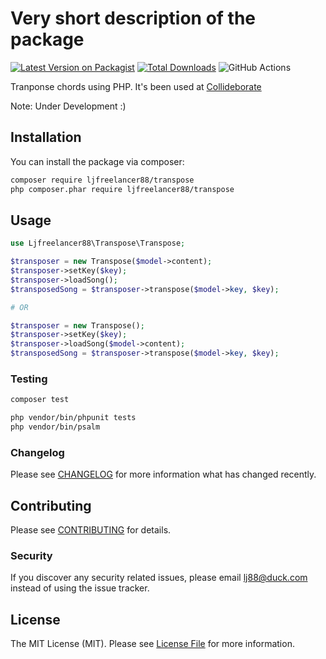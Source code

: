 # Very short description of the package

[![Latest Version on Packagist](https://img.shields.io/packagist/v/ljfreelancer88/transpose.svg?style=flat-square)](https://packagist.org/packages/ljfreelancer88/transpose)
[![Total Downloads](https://img.shields.io/packagist/dt/ljfreelancer88/transpose.svg?style=flat-square)](https://packagist.org/packages/ljfreelancer88/transpose)
![GitHub Actions](https://github.com/ljfreelancer88/transpose/actions/workflows/main.yml/badge.svg)

Tranponse chords using PHP. It's been used at [Collideborate](https://collideborate.me)

Note: Under Development :)

## Installation

You can install the package via composer:

```bash
composer require ljfreelancer88/transpose
php composer.phar require ljfreelancer88/transpose
```

## Usage

```php
use Ljfreelancer88\Transpose\Transpose;

$transposer = new Transpose($model->content);
$transposer->setKey($key);
$transposer->loadSong();
$transposedSong = $transposer->transpose($model->key, $key);

# OR

$transposer = new Transpose();
$transposer->setKey($key);
$transposer->loadSong($model->content);
$transposedSong = $transposer->transpose($model->key, $key);
```

### Testing

```bash
composer test

php vendor/bin/phpunit tests
php vendor/bin/psalm
```

### Changelog

Please see [CHANGELOG](CHANGELOG.md) for more information what has changed recently.

## Contributing

Please see [CONTRIBUTING](CONTRIBUTING.md) for details.

### Security

If you discover any security related issues, please email lj88@duck.com instead of using the issue tracker.

## License

The MIT License (MIT). Please see [License File](LICENSE.md) for more information.

